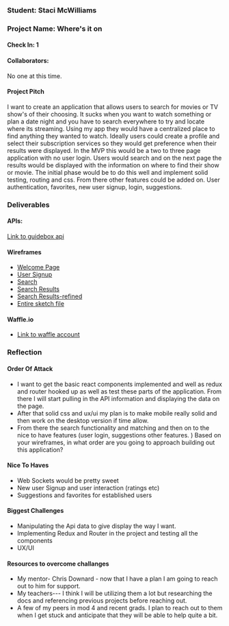### Student: Staci McWilliams

### Project Name: Where's it on

#### Check In: 1  

#### Collaborators:  
No one at this time.

#### Project Pitch  
I want to create an application that allows users to search for movies or TV show's of their choosing. It sucks when you want to watch something or plan a date night and you have to search everywhere to try and locate where its streaming. Using my app they would have a centralized place to find anything they wanted to watch. Ideally users could create a profile and select their subscription services so they would get preference when their results were displayed.  In the MVP this would be a two to three page application with no user login. Users would search and on the next page the results would be displayed with the information on where to find their show or movie. The initial phase would be to do this well and implement solid testing, routing and css. From there other features could be added on. User authentication, favorites, new user signup, login, suggestions.

### Deliverables  

#### APIs:  
[Link to guidebox api](https://api.guidebox.com/docs)

#### Wireframes
- [Welcome Page](http://i.imgur.com/edyxMxX.png)
- [User Signup](http://i.imgur.com/1FcBL65.png)
- [Search](http://i.imgur.com/4cbRsC1.png)
- [Search Results](http://i.imgur.com/axCHKog.png)
- [Search Results-refined](http://i.imgur.com/G6Hqddu.png)
- [Entire sketch file](http://i.imgur.com/BAhxtVG.png)


#### Waffle.io
- [Link to waffle account](https://waffle.io/stacimcwilliams/wheres_it_on)

### Reflection  

#### Order Of Attack  
- I want to get the basic react components implemented and well as redux and router hooked up as well as test these
parts of the application. From there I will start pulling in the API information and displaying the data on the page.
- After that solid css and ux/ui my plan is to make mobile really solid and then work on the desktop version if time allow.
- From there the search functionality and matching and then on to the nice to have features (user login, suggestions other features. )
Based on your wireframes, in what order are you going to approach building out this application?

#### Nice To Haves   
- Web Sockets would be pretty sweet
- New user Signup and user interaction (ratings etc)
- Suggestions and favorites for established users


#### Biggest Challenges

- Manipulating the Api data to give display the way I want.
- Implementing Redux and Router in the project and testing all the components
- UX/UI

#### Resources to overcome challanges

- My mentor- Chris Downard - now that I have a plan I am going to reach out to him for support.
- My teachers--- I think I will be utilizing them a lot but researching the docs and referencing previous projects before reaching out.
- A few of my peers in mod 4 and recent grads. I plan to reach out to them when I get stuck and anticipate that they will be able to
help quite a bit.
